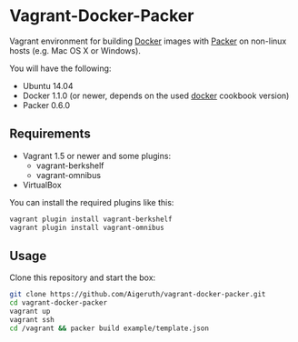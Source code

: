 # Vagrant-Docker-Packer

Vagrant environment for building [Docker](https://www.docker.com/) images with
[Packer](http://www.packer.io/) on non-linux hosts (e.g. Mac OS X or
Windows).

You will have the following:

* Ubuntu 14.04
* Docker 1.1.0 (or newer, depends on the used [docker](https://supermarket.getchef.com/cookbooks/docker) cookbook version)
* Packer 0.6.0

## Requirements

* Vagrant 1.5 or newer and some plugins:
  * vagrant-berkshelf
  * vagrant-omnibus
* VirtualBox

You can install the required plugins like this:

```bash
vagrant plugin install vagrant-berkshelf
vagrant plugin install vagrant-omnibus
```

## Usage

Clone this repository and start the box:

```bash
git clone https://github.com/Aigeruth/vagrant-docker-packer.git
cd vagrant-docker-packer
vagrant up
vagrant ssh
cd /vagrant && packer build example/template.json
```
